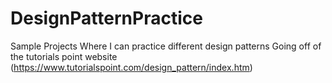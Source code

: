 # DesignPatternPractice
Sample Projects Where I can practice different design patterns
Going off of the tutorials point website (https://www.tutorialspoint.com/design_pattern/index.htm)
